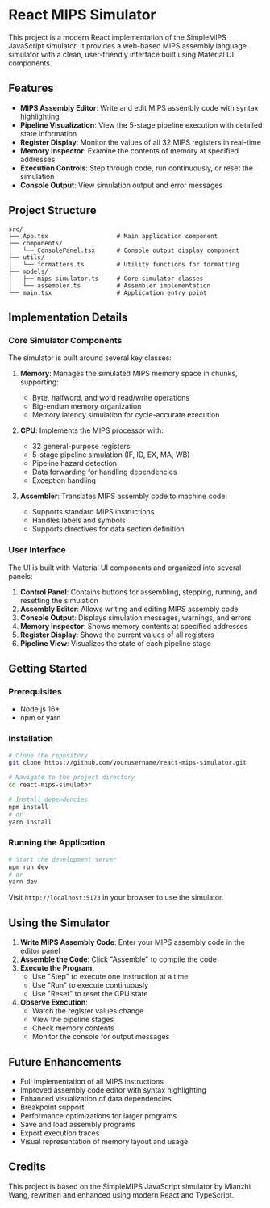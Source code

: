 # React MIPS Simulator

This project is a modern React implementation of the SimpleMIPS JavaScript simulator. It provides a web-based MIPS assembly language simulator with a clean, user-friendly interface built using Material UI components.

## Features

- **MIPS Assembly Editor**: Write and edit MIPS assembly code with syntax highlighting
- **Pipeline Visualization**: View the 5-stage pipeline execution with detailed state information
- **Register Display**: Monitor the values of all 32 MIPS registers in real-time
- **Memory Inspector**: Examine the contents of memory at specified addresses
- **Execution Controls**: Step through code, run continuously, or reset the simulation
- **Console Output**: View simulation output and error messages

## Project Structure

```
src/
├── App.tsx                   # Main application component
├── components/
│   └── ConsolePanel.tsx      # Console output display component
├── utils/
│   └── formatters.ts         # Utility functions for formatting
├── models/
│   ├── mips-simulator.ts     # Core simulator classes
│   └── assembler.ts          # Assembler implementation
└── main.tsx                  # Application entry point
```

## Implementation Details

### Core Simulator Components

The simulator is built around several key classes:

1. **Memory**: Manages the simulated MIPS memory space in chunks, supporting:

   - Byte, halfword, and word read/write operations
   - Big-endian memory organization
   - Memory latency simulation for cycle-accurate execution

2. **CPU**: Implements the MIPS processor with:

   - 32 general-purpose registers
   - 5-stage pipeline simulation (IF, ID, EX, MA, WB)
   - Pipeline hazard detection
   - Data forwarding for handling dependencies
   - Exception handling

3. **Assembler**: Translates MIPS assembly code to machine code:
   - Supports standard MIPS instructions
   - Handles labels and symbols
   - Supports directives for data section definition

### User Interface

The UI is built with Material UI components and organized into several panels:

1. **Control Panel**: Contains buttons for assembling, stepping, running, and resetting the simulation
2. **Assembly Editor**: Allows writing and editing MIPS assembly code
3. **Console Output**: Displays simulation messages, warnings, and errors
4. **Memory Inspector**: Shows memory contents at specified addresses
5. **Register Display**: Shows the current values of all registers
6. **Pipeline View**: Visualizes the state of each pipeline stage

## Getting Started

### Prerequisites

- Node.js 16+
- npm or yarn

### Installation

```bash
# Clone the repository
git clone https://github.com/yourusername/react-mips-simulator.git

# Navigate to the project directory
cd react-mips-simulator

# Install dependencies
npm install
# or
yarn install
```

### Running the Application

```bash
# Start the development server
npm run dev
# or
yarn dev
```

Visit `http://localhost:5173` in your browser to use the simulator.

## Using the Simulator

1. **Write MIPS Assembly Code**: Enter your MIPS assembly code in the editor panel
2. **Assemble the Code**: Click "Assemble" to compile the code
3. **Execute the Program**:
   - Use "Step" to execute one instruction at a time
   - Use "Run" to execute continuously
   - Use "Reset" to reset the CPU state
4. **Observe Execution**:
   - Watch the register values change
   - View the pipeline stages
   - Check memory contents
   - Monitor the console for output messages

## Future Enhancements

- Full implementation of all MIPS instructions
- Improved assembly code editor with syntax highlighting
- Enhanced visualization of data dependencies
- Breakpoint support
- Performance optimizations for larger programs
- Save and load assembly programs
- Export execution traces
- Visual representation of memory layout and usage

## Credits

This project is based on the SimpleMIPS JavaScript simulator by Mianzhi Wang, rewritten and enhanced using modern React and TypeScript.
